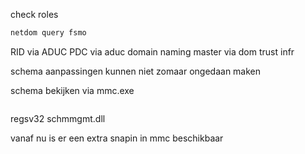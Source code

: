 check roles

```powershell
netdom query fsmo

```


RID via ADUC
PDC via aduc
domain naming master via dom trust
infr




schema aanpassingen kunnen niet zomaar ongedaan maken


schema bekijken via mmc.exe
```powershell
```
regsv32 schmmgmt.dll


vanaf nu is er een extra snapin in mmc beschikbaar

